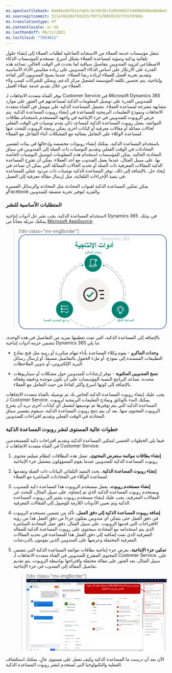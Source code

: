 ```yaml
---
ms.openlocfilehash: 0a86be95fb1a7a83c3e7d538c5209380527d498b596b48dde42c4570608b77d5
ms.sourcegitcommit: 511a76b204f93d23cf9f7a70059525f79170f6bb
ms.translationtype: HT
ms.contentlocale: ar-SA
ms.lasthandoff: 08/11/2021
ms.locfileid: "7054611"
---
```

تنتقل مؤسسات خدمة العملاء من الاستجابة التفاعلية لطلبات العملاء إلى إنشاء حلول تلقائية وذكية وتنبؤية لمساعدة العملاء بشكل أسرع. تستخدم المؤسسات الذكاء الاصطناعي لتزويد المندوبين بتفاصيل سياقية لما يحدث في الوقت الحالي. تساعد هذه القدرة على الارتكاز على أساس الذكاء المندوبين على زيادة مقاييس الأداء الأساسية وتقديم تجربة أفضل للعملاء لزيادة رضا العملاء. عندما يصبح المندوبون أكثر كفاءة وإنتاجية، يتم تحسين تكلفة المؤسسة لتشغيل مركز الدعم، ويمكن للشركات كسب ولاء العملاء من خلال تقديم خدمة عملاء أفضل.

توفر القناة متعددة الاتجاهات لـ Customer Service في Microsoft Dynamics ‏365 للمندوبين القدرة على توصيل المعلومات الذكية لمساعدتهم في العثور على موارد مشابهة مقترحة لمساعدة العملاء. تشتمل المساعدة الذكية على موصل في القناة متعددة الاتجاهات ونموذج التعليمات البرمجية للمساعدة في إنشاء روبوت المساعدة الذكية. يتم عرض الروبوت للمندوبين في جزء الإنتاجية في واجهة المستخدم باستخدام بطاقات الموائمة. يعمل روبوت المساعدة الذكية كمساعد ذكي يقدم توصيات في الوقت الفعلي لحالات مماثلة أو مقالات معرفية أو كيانات أخرى يمكن برمجة الروبوت للبحث عنها لمساعدة الوكلاء على التعامل بفعالية مع المشكلات أثناء التفاعل مع العملاء. 

باستخدام المساعدة الذكية، يمكنك إنشاء روبوتات مخصصة وإدخالها في بيئات لتفسير المحادثات في الوقت الفعلي وتقديم التوصيات ذات الصلة إلى المندوبين في سياق المحادثة الحالية. يمكن للمؤسسات استخدام هذه المعلومات لتوصيل التوصيات الخاصة بها. على سبيل المثال، عندما يعمل المندوب مع أحد العملاء، يمكن أن تقترح المساعدة الذكية المقالات المعرفية ذات الصلة أو تحديد الحالات المماثلة التي يمكن أن تساعد في إيجاد حل. بالإضافة إلى ذلك، توفر المساعدة الذكية توصيات ذات مردود عملي للمساعدة في تنفيذ الإجراءات التلقائية، مثل إرسال مقالة معرفية إلى العميل.

يمكن تمكين المساعدة الذكية لقنوات المحادثة مثل المحادثة والرسائل القصيرة وFacebook والمزيد لتوفير تجربة متسقة للمندوبين.

### <a name="prerequisites-for-deployment"></a>المتطلبات الأساسية للنشر

لاستخدام المساعدة الذكية، يجب نشر حل أدوات إنتاجية Dynamics 365 في بيئتك. يمكنك تنزيله مجاناً من [Microsoft AppSource](https://appsource.microsoft.com/product/dynamics-365/mscrm.d365_productivity_tools?tab=Overview).

> [!div class="mx-imgBorder"]
> [![أدوات الإنتاجية: وحدات الماكرو والبرامج النصية للمندوبين والمساعدة الذكية.](../media/productivity-tools-c.png)](../media/productivity-tools-c.png#lightbox)

بالإضافة إلى المساعدة الذكية، التي تمت تغطيتها بمزيد من التفاصيل في هذه الوحدة، تتضمن حزمة أدوات إنتاجية Dynamics 365 ما يلي:

- **وحدات الماكرو** - يقوم وكلاء المساعدة بأداء مهام متكررة أو رتيبة مثل فتح نماذج التطبيقات المستندة إلى نموذج، أو ملء الحقول بالتفاصيل مسبقاً، أو إرسال رسائل البريد الإلكتروني، أو تدوين الملاحظات.

- **نسخ المندوبين المكتوبة** - توفر إرشادات للمندوبين حول مشكلات أو سيناريوهات محددة. تساعد البرامج النصية المؤسسات على أن تكون موحدة ودقيقة وفعالة بالإضافة إلى كونها أسرع وأكثر كفاءةً من حيث التعامل مع العملاء.

يجب عليك إنشاء روبوت المساعدة الذكية الخاص بك ثم توصيله بالقناة متعددة الاتجاهات لـ Customer Service. يمكنك البدء بالوثائق ونماذج التعليمات البرمجية لروبوت المساعدة الذكية التي يتم توفيرها ثم توسيعها لتشمل أي كيانات أخرى تريد أن يقترح الروبوت المحتوى منها. بعد أن يتم دمج روبوت المساعدة الذكية، سيقوم بتفسير سياق المحادثة في الوقت الفعلي وتقديم اقتراحات للمندوبين.

### <a name="high-level-steps-to-deploy-a-smart-assist-bot"></a>خطوات عالية المستوى لنشر روبوت المساعدة الذكية

فيما يلي الخطوات الخمس لتمكين المساعدة الذكية وتقديم اقتراحات ذكية للمستخدمين في القناة متعددة الاتجاهات لـ Customer Service:

1. **إنشاء بطاقات موائمة ستعرض المحتوى.** تعمل هذه البطاقات كنظام تسليم محتوى روبوت المساعدة الذكية للمندوبين عندما يقوم المسؤولون بتشغيل جزء الإنتاجية.

1. **إنشاء روبوت المساعدة الذكية.** يحدد التنفيذ التلقائي البيانات ذات الصلة وتقدمها لمساعدة الوكلاء في المحادثات المباشرة مع العملاء.

1. **إنشاء مستخدم روبوت.** يعمل مستخدم الروبوت هذا كمساعدة ذكية للمندوب ويستخدم روبوت المساعدة الذكية الذي تم إنشاؤه. على سبيل المثال، للبحث عن المقالات المعرفية، يجب عليك إنشاء مستخدم روبوت يشير إلى روبوت المساعدة الذكية وتم تعيين الأذونات اللازمة للوصول إلى المقالات المعرفية.

1. **إضافة روبوت المساعدة الذكية إلى دفق العمل.** تأكد من تضمين مستخدم الروبوت في دفق العمل حتى يتمكن أي مندوبين يمثلون جزءاً من دفق العمل هذا من رؤية الاقتراحات التي قدمها الروبوت. على سبيل المثال، دفق عمل المحادثة المباشرة الذي يتم استخدامه مع المحادثة سيحتوي على روبوت المساعدة الذكية للمقالة المعرفية الذي تمت إضافته إلى دفق العمل هذا للمساعدة في تحديد المقالات المعرفية المحتملة وعرضها على المندوبين الذين يقومون بالدردشات.

1. **تمكين جزء الإنتاجية.** يعرض جزء إنتاجية بطاقات موائمة المساعدة الذكية التي تتضمن المحتوى المقترح للمندوبين في القناة متعددة الاتجاهات لـ Customer Service. على سبيل المثال، بعد العثور على مقالة محتملة واقتراحها بواسطة الروبوت، يتم تقديم تفاصيل المقالة إلى المندوب في جزء الإنتاجية.

    > [!div class="mx-imgBorder"]
    > [![يُظهر جزء الإنتاجية المقالات المعرفية التي يُحتمل أن تكون مفيدة والتي وجدها روبوت المساعدة الذكية والتي يتم عرضها على المندوب.](../media/productivity-pane-ssm.png)](../media/productivity-pane-ssm.png#lightbox)

الآن بعد أن درست ما المساعدة الذكية وكيف تعمل على مستوى عالٍ، يمكنك استكشاف العملية والتكنولوجيا التي تُستخدم لنشر روبوت المساعدة الذكية.
